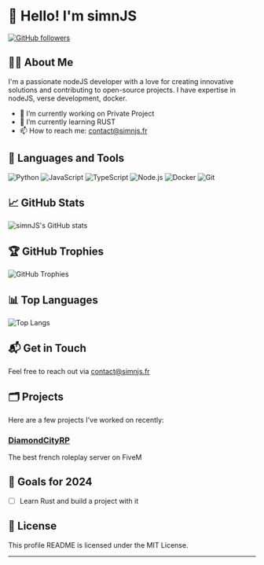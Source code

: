# 👋 Hello! I'm simnJS

[![GitHub followers](https://img.shields.io/github/followers/simnJS?label=Follow&style=social)](https://github.com/simnJS)

## 👨‍💻 About Me
I'm a passionate nodeJS developer with a love for creating innovative solutions and contributing to open-source projects. I have expertise in nodeJS, verse development, docker.

- 🔭 I’m currently working on Private Project
- 🌱 I’m currently learning RUST
- 📫 How to reach me: [contact@simnjs.fr](mailto:contact@simnjs.fr)

## 🚀 Languages and Tools
![Python](https://img.shields.io/badge/-Python-3776AB?style=flat&logo=Python&logoColor=white)
![JavaScript](https://img.shields.io/badge/-JavaScript-F7DF1E?style=flat&logo=JavaScript&logoColor=black)
![TypeScript](https://img.shields.io/badge/-TypeScript-007ACC?style=flat&logo=TypeScript&logoColor=white)
![Node.js](https://img.shields.io/badge/-Node.js-339933?style=flat&logo=Node.js&logoColor=white)
![Docker](https://img.shields.io/badge/-Docker-2496ED?style=flat&logo=Docker&logoColor=white)
![Git](https://img.shields.io/badge/-Git-F05032?style=flat&logo=Git&logoColor=white)

## 📈 GitHub Stats
![simnJS's GitHub stats](https://github-readme-stats.vercel.app/api?username=simnJS&show_icons=true&theme=radical)

## 🏆 GitHub Trophies
![GitHub Trophies](https://github-profile-trophy.vercel.app/?username=simnJS&theme=onedark)

## 📊 Top Languages
![Top Langs](https://github-readme-stats.vercel.app/api/top-langs/?username=simnJS&layout=compact&theme=radical)

## 📬 Get in Touch
Feel free to reach out via [contact@simnjs.fr](mailto:contact@simnjs.fr)

## 🗂️ Projects
Here are a few projects I've worked on recently:

### [DiamondCityRP](https://diamondcity.fr/)
The best french roleplay server on FiveM

## 🎯 Goals for 2024
- [ ] Learn Rust and build a project with it

## 📝 License
This profile README is licensed under the MIT License.

---
